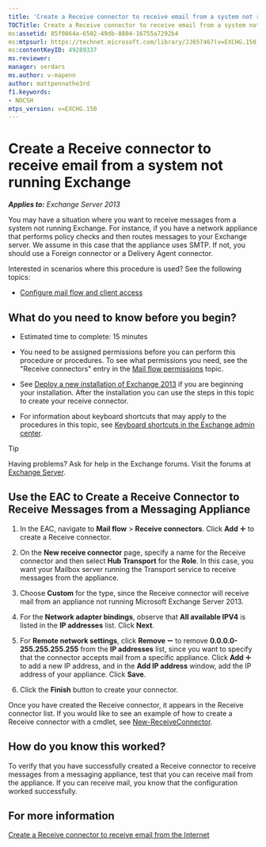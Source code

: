```yaml
---
title: 'Create a Receive connector to receive email from a system not running Exchange'
TOCTitle: Create a Receive connector to receive email from a system not running Exchange
ms:assetid: 85f0864a-6502-49db-8804-16755a7292b4
ms:mtpsurl: https://technet.microsoft.com/library/JJ657467(v=EXCHG.150)
ms:contentKeyID: 49289337
ms.reviewer: 
manager: serdars
ms.author: v-mapenn
author: mattpennathe3rd
f1.keywords:
- NOCSH
mtps_version: v=EXCHG.150
---
```


# Create a Receive connector to receive email from a system not running Exchange

_**Applies to:** Exchange Server 2013_

You may have a situation where you want to receive messages from a system not running Exchange. For instance, if you have a network appliance that performs policy checks and then routes messages to your Exchange server. We assume in this case that the appliance uses SMTP. If not, you should use a Foreign connector or a Delivery Agent connector.

Interested in scenarios where this procedure is used? See the following topics:

- [Configure mail flow and client access](configure-mail-flow-and-client-access-exchange-2013-help.md)

## What do you need to know before you begin?

- Estimated time to complete: 15 minutes

- You need to be assigned permissions before you can perform this procedure or procedures. To see what permissions you need, see the "Receive connectors" entry in the [Mail flow permissions](mail-flow-permissions-exchange-2013-help.md) topic.

- See [Deploy a new installation of Exchange 2013](deploy-a-new-installation-of-exchange-2013-exchange-2013-help.md) if you are beginning your installation. After the installation you can use the steps in this topic to create your receive connector.

- For information about keyboard shortcuts that may apply to the procedures in this topic, see [Keyboard shortcuts in the Exchange admin center](keyboard-shortcuts-in-the-exchange-admin-center-2013-help.md).

> [!TIP]
> Having problems? Ask for help in the Exchange forums. Visit the forums at [Exchange Server](https://go.microsoft.com/fwlink/p/?linkid=60612).

## Use the EAC to Create a Receive Connector to Receive Messages from a Messaging Appliance

1. In the EAC, navigate to **Mail flow** \> **Receive connectors**. Click **Add** ![Add Icon](images/JJ218640.c1e75329-d6d7-4073-a27d-498590bbb558(EXCHG.150).gif "Add Icon") to create a Receive connector.

2. On the **New receive connector** page, specify a name for the Receive connector and then select **Hub Transport** for the **Role**. In this case, you want your Mailbox server running the Transport service to receive messages from the appliance.

3. Choose **Custom** for the type, since the Receive connector will receive mail from an appliance not running Microsoft Exchange Server 2013.

4. For the **Network adapter bindings**, observe that **All available IPV4** is listed in the **IP addresses** list. Click **Next**.

5. For **Remote network settings**, click **Remove** ![Remove icon](images/Dd362328.479b6ced-8d64-4277-a725-f17fea202b28(EXCHG.150).gif "Remove icon") to remove **0.0.0.0-255.255.255.255** from the **IP addresses** list, since you want to specify that the connector accepts mail from a specific appliance. Click **Add** ![Add Icon](images/JJ218640.c1e75329-d6d7-4073-a27d-498590bbb558(EXCHG.150).gif "Add Icon") to add a new IP address, and in the **Add IP address** window, add the IP address of your appliance. Click **Save**.

6. Click the **Finish** button to create your connector.

Once you have created the Receive connector, it appears in the Receive connector list. If you would like to see an example of how to create a Receive connector with a cmdlet, see [New-ReceiveConnector](https://technet.microsoft.com/library/bb125139\(v=exchg.150\)).

## How do you know this worked?

To verify that you have successfully created a Receive connector to receive messages from a messaging appliance, test that you can receive mail from the appliance. If you can receive mail, you know that the configuration worked successfully.

## For more information

[Create a Receive connector to receive email from the Internet](create-a-receive-connector-to-receive-email-from-the-internet-exchange-2013-help.md)
